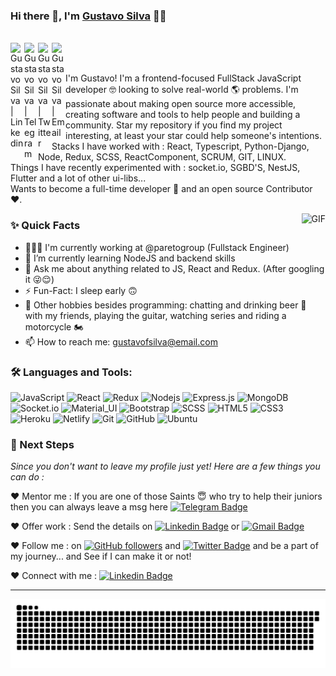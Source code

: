### Hi there 👋, I'm [Gustavo Silva](https://github.com/gustavosilvaf) 👨‍💻

<br/>

<a href="https://www.linkedin.com/in/gustavosilvaf/">
  <img align="left" alt="Gustavo Silva | Linkedin" width="22px" src="https://cdn.jsdelivr.net/npm/simple-icons@v3/icons/linkedin.svg" />
</a>

<a href="https://t.me/gustavosilvaf">
  <img align="left" alt="Gustavo Silva | Telegram" width="22px" src="https://cdn.jsdelivr.net/npm/simple-icons@v3/icons/telegram.svg" />
</a>

<a href="https://twitter.com/gustavosilvafh">
  <img align="left" alt="Gustavo Silva | Twitter" width="22px" src="https://cdn.jsdelivr.net/npm/simple-icons@v3/icons/twitter.svg" />
</a>

<a href="mailto:gustavofsilva@email.com">
  <img align="left" alt="GustavoSilva | Email" width="22px" src="https://cdn.jsdelivr.net/npm/simple-icons@v3/icons/gmail.svg" />
</a>


<br />
<br/>

<p>
I'm Gustavo! I'm a frontend-focused FullStack JavaScript developer 🤓 looking to solve real-world 🌎 problems. I'm passionate about making open source more accessible, creating software and tools to help people and building a community. Star my repository if you find my project interesting, at least your star could help someone's intentions.
<br/>
Stacks I have worked with : React, Typescript, Python-Django, Node, Redux, SCSS, ReactComponent, SCRUM, GIT, LINUX.
<br/>  
Things I have recently experimented with : socket.io, SGBD'S, NestJS, Flutter and a lot of other ui-libs...
<br/>
Wants to become a full-time developer 💸 and an open source Contributor ❤️.
</p>

  <img align="right" alt="GIF" src="https://media.giphy.com/media/MC6eSuC3yypCU/giphy.gif" />
  
### ✨ Quick Facts

- 👨🏽‍💻 I'm currently working at @paretogroup (Fullstack Engineer)
- 🌱 I’m currently learning NodeJS and backend skills
- 💬 Ask me about anything related to JS, React and Redux. (After googling it 😜😌)
- ⚡️ Fun-Fact: I sleep early 🙃
- 🎿 Other hobbies besides programming: chatting and drinking beer 🍻 with my friends, playing the guitar, watching series and riding a motorcycle 🏍️
- 📫 How to reach me: gustavofsilva@email.com

### 🛠️ Languages and Tools:

![JavaScript](https://img.shields.io/badge/-JavaScript-black?style=flat-square&logo=javascript)
![React](https://img.shields.io/badge/-React-black?style=flat-square&logo=react)
![Redux](https://img.shields.io/badge/-Redux-black?style=flat-square&logo=Redux)
![Nodejs](https://img.shields.io/badge/-Nodejs-black?style=flat-square&logo=Node.js)
![Express.js](https://img.shields.io/badge/-Express-black?style=flat-square&logo=expressjs)
![MongoDB](https://img.shields.io/badge/-MongoDB-black?style=flat-square&logo=mongodb)
![Socket.io](https://img.shields.io/badge/-Socket-black?style=flat-square&logo=socket.io)
![Material_UI](https://img.shields.io/badge/-Material_UI-black?style=flat-square&logo=material-ui)
![Bootstrap](https://img.shields.io/badge/-Bootstrap-black?style=flat-square&logo=bootstrap)
![SCSS](https://img.shields.io/badge/-SCSS-black?style=flat-square&logo=SASS)
![HTML5](https://img.shields.io/badge/-HTML5-black?style=flat-square&logo=html5&logoColor=white)
![CSS3](https://img.shields.io/badge/-CSS3-black?style=flat-square&logo=css3)
![Heroku](https://img.shields.io/badge/-Heroku-black?style=flat-square&logo=heroku)
![Netlify](https://img.shields.io/badge/-Netlify-black?style=flat-square&logo=netlify)
![Git](https://img.shields.io/badge/-Git-black?style=flat-square&logo=git)
![GitHub](https://img.shields.io/badge/-GitHub-black?style=flat-square&logo=github)
![Ubuntu](https://img.shields.io/badge/-Ubuntu-black?style=flat-square&logo=ubuntu)


### 👣 Next Steps

_Since you don't want to leave my profile just yet! Here are a few things you can do :_

❤️ Mentor me : If you are one of those Saints 😇 who try to help their juniors then you can always leave a msg here [![Telegram Badge](https://img.shields.io/badge/-Gustavo_Silva-2399ff?style=flat-square&logo=Telegram&logoColor=white&link=https://t.me/gustavosilvaf/)](https://t.me/gustavosilvafh)

❤️ Offer work : Send the details on [![Linkedin Badge](https://img.shields.io/badge/-Gustavo_Silva-blue?style=flat-square&logo=Linkedin&logoColor=white&link=https://www.linkedin.com/in/gustavosilvaf/)](https://www.linkedin.com/in/gustavosilvaf/)
or [![Gmail Badge](https://img.shields.io/badge/-gustavofsilva@email.com-c14438?style=flat-square&logo=Gmail&logoColor=white&link=mailto:gustavofsilva@email.com)](mailto:gustavofsilva@email.com)

❤️ Follow me : on [![GitHub followers](https://img.shields.io/github/followers/gustavosilvaf?label=Follow&style=social)](https://github.com/gustavosilvaf/?tab=follow) and [![Twitter Badge](https://img.shields.io/badge/-@gustavosilvafh-1ca0f1?style=flat-square&labelColor=1ca0f1&logo=twitter&logoColor=white&link=https://twitter.com/gustavosilvafh)](https://twitter.com/gustavosilvafh)
and be a part of my journey... and See if I can make it or not!

❤️ Connect with me : [![Linkedin Badge](https://img.shields.io/badge/-Gustavo_Silva-blue?style=flat-square&logo=Linkedin&logoColor=white&link=https://www.linkedin.com/in/gustavosilvaf/)](https://www.linkedin.com/in/gustavosilvaf/)

<hr/>

![Snake animation](https://github.com/gustavosilvaf/gustavosilvaf/blob/output/github-contribution-grid-snake.svg)

